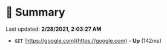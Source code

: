 # 📖 Summary
Last updated: **2/28/2021, 2:03:27 AM**

- `GET` [https://google.com](https://google.com) - **Up** (142ms)
